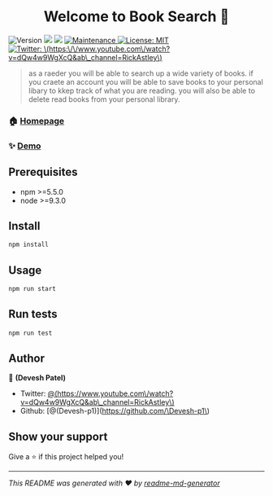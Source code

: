 <h1 align="center">Welcome to Book Search 👋</h1>
<p>
  <img alt="Version" src="https://img.shields.io/badge/version-1.0.0-blue.svg?cacheSeconds=2592000" />
  <img src="https://img.shields.io/badge/npm-%3E%3D5.5.0-blue.svg" />
  <img src="https://img.shields.io/badge/node-%3E%3D9.3.0-blue.svg" />
  <a href="https://github.com/kefranabg/readme-md-generator/graphs/commit-activity" target="_blank">
    <img alt="Maintenance" src="https://img.shields.io/badge/Maintained%3F-yes-green.svg" />
  </a>
  <a href="#" target="_blank">
    <img alt="License: MIT" src="https://img.shields.io/github/license/\(Devesh-p1\)/Book Search" />
  </a>
  <a href="https://twitter.com/\(https:\/\/www.youtube.com\/watch?v=dQw4w9WgXcQ&ab\_channel=RickAstley\)" target="_blank">
    <img alt="Twitter: \(https:\/\/www.youtube.com\/watch?v=dQw4w9WgXcQ&ab\_channel=RickAstley\)" src="https://img.shields.io/twitter/follow/\(https:\/\/www.youtube.com\/watch?v=dQw4w9WgXcQ&ab\_channel=RickAstley\).svg?style=social" />
  </a>
</p>

> as a raeder you will be able to search up a wide variety of books. if you craete an account you will be able to save books to your personal libary to kkep track of what you are reading. you will also be able to delete read books from your personal library.

### 🏠 [Homepage](https://github.com/Devesh-p1/BookSearchEng.git)

### ✨ [Demo](https://git.heroku.com/bookzzzz.git)

## Prerequisites

- npm >=5.5.0
- node >=9.3.0

## Install

```sh
npm install
```

## Usage

```sh
npm run start
```

## Run tests

```sh
npm run test
```

## Author

👤 **(Devesh Patel)**

* Twitter: [@\(https:\/\/www.youtube.com\/watch?v=dQw4w9WgXcQ&ab\_channel=RickAstley\)](https:\/\/www.youtube.com\/watch?v=dQw4w9WgXcQ&ab\_channel=RickAstley\))
* Github: [@\(Devesh-p1\)](https://github.com/\Devesh-p1\)

## Show your support

Give a ⭐️ if this project helped you!

***
_This README was generated with ❤️ by [readme-md-generator](https://github.com/kefranabg/readme-md-generator)_